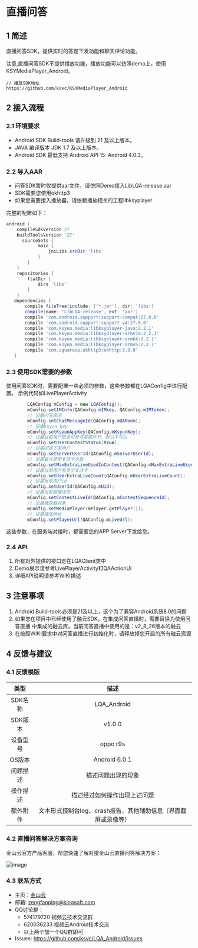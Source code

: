 # 直播问答
## 1 简述
直播问答SDK，提供实时的答题下发功能和聊天评论功能。

注意,直播问答SDK不提供播放功能，播放功能可以仿照demo上，使用KSYMediaPlayer_Android。

```
// 播放SDK地址
https://github.com/ksvc/KSYMediaPlayer_Android
```

## 2 接入流程
### 2.1 环境要求
* Android SDK Build-tools 请升级到 21 及以上版本。
* JAVA 编译版本 JDK 1.7 及以上版本。
* Android SDK 最低支持 Android API 15: Android 4.0.3。
### 2.2 导入AAR
* 问答SDK暂时仅提供aar文件，请仿照Demo接入LibLQA-release.aar
* SDK需要您使用okhttp3
* 如果您需要接入播放器，请依赖播放相关的工程libksyplayer


完整的配置如下：

```gradle
android {
    compileSdkVersion 27
    buildToolsVersion '27'
      sourceSets {
            main {
                jniLibs.srcDir 'libs'
            }
        }
    }
    repositories {
        flatDir {
            dirs 'libs'
        }
    }
   dependencies {
       compile fileTree(include: ['*.jar'], dir: 'libs')
       compile(name: 'LibLQA-release', ext: 'aar')
       compile 'com.android.support:support-compat:27.0.0'
       compile 'com.android.support:support-v4:27.0.0'
       compile 'com.ksyun.media:libksyplayer-java:2.2.1'
       compile 'com.ksyun.media:libksyplayer-armv7a:2.2.1'
       compile 'com.ksyun.media:libksyplayer-arm64:2.2.1'
       compile 'com.ksyun.media:libksyplayer-armv5:2.2.1'
       compile 'com.squareup.okhttp3:okhttp:3.9.0'
   }

```
### 2.3 使用SDK需要的参数
使用问答SDK时，需要配置一些必须的参数，这些参数都在LQAConfig中进行配置。
示例代码如LivePlayerActivity
```java
        LQAConfig mConfig = new LQAConfig();
        mConfig.setIMInfo(QAConfig.mIMkey, QAConfig.mIMToken);
        // 设置问答房间
        mConfig.setChatMessageId(QAConfig.mQARoom);
        // 设置Ksyun key
        mConfig.setKsyunAppKey(QAConfig.mKsyunKey);
        // 设置当前用户是否可参与答题环节，默认不可以
        mConfig.setUserContestStatus(true);
        // 设置问题下发用户
        mConfig.setServerUserId(QAConfig.mServerUserId);
        // 设置最大使用复活卡次数
        mConfig.setMaxExtraLiveUsedInContest(QAConfig.mMaxExtraLiveUsedInContest);
        // 设置当前用户有多少复活卡
        mConfig.setUserExtraLiveCount(QAConfig.mUserExtraLiveCount);
        // 设置当前用户id
        mConfig.setUserId(QAConfig.mUid);
        // 设置当前直播场次
        mConfig.setContestLiveId(QAConfig.mContestSequenceId);
        // 设置播放器对象
        mConfig.setMediaPlayer(mPlayer.getPlayer());
        // 设置播放地址
        mConfig.setPlayerUrl(QAConfig.mLiveUrl);

```
这些参数，在服务端对接时，都需要您的APP Server下发给您。
### 2.4 API
1. 所有对外提供的接口走在LQAClient类中
2. Demo展示请参考LivePlayerActivity和QAActionUI
3. 详细API说明请参考WIKI描述
## 3 注意事项
1. Android Build-tools必须是21及以上，这个为了兼容Android系统8.0的问题
2. 如果您在项目中已经使用了融云SDK，在集成问答直播时，需要替换为使用问答直播
中集成的融云库。当前问答直播中使用的是：v2_8_26版本的融云
3. 在按照WIKI要求中对问答直播进行初始化时，请释放掉您开启的所有融云资源

## 4 反馈与建议
### 4.1 反馈模版
|类型|描述|
|:--:|:--:|
|SDK名称	|LQA_Android|
|SDK版本	|v1.0.0|
|设备型号	|oppo r9s|
|OS版本	|Android 6.0.1|
|问题描述	|描述问题出现的现象|
|操作描述	|描述经过如何操作出现上述问题|
|额外附件|文本形式控制台log、crash报告、其他辅助信息（界面截屏或录像等）|
### 4.2 直播问答解决方案咨询
金山云官方产品客服，帮您快速了解对接金山云直播问答解决方案：

 ![image](https://raw.githubusercontent.com/wiki/ksvc/KSVSShortVideoKit_Android/images/wechat.png)
### 4.3 联系方式
  * 主页：[金山云](http://www.ksyun.com/)
  * 邮箱: zengfanping@kingsoft.com
  * QQ讨论群：
    * 574179720 视频云技术交流群
    * 620036233 视频云Android技术交流
    * 以上两个加一个QQ群即可
  * Issues: https://github.com/ksvc/LQA_Android/issues
